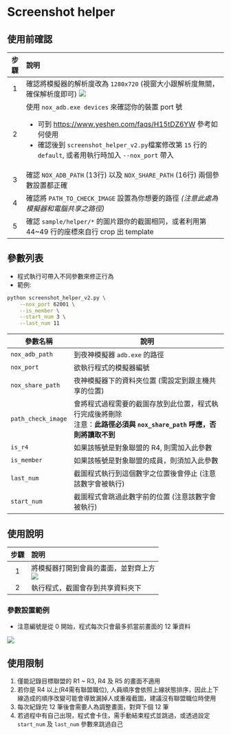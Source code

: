 # Screenshot helper

## 使用前確認

| 步驟 | 說明 |
|:----:| :-------- |
| 1 | 確認將模擬器的解析度改為 `1280x720` (視窗大小跟解析度無關，確保解析度即可)   ![](https://i.imgur.com/rV1gng7.png)  |
| 2 | 使用 `nox_adb.exe devices` 來確認你的裝置 port 號 <ul><li> 可到 https://www.yeshen.com/faqs/H15tDZ6YW 參考如何使用 </li><li>確認後到 `screenshot_helper_v2.py`檔案修改第 `15` 行的 `default`, 或者用執行時加入 `--nox_port` 帶入</li></ul> |
| 3 | 確認 `NOX_ADB_PATH` (13行) 以及 `NOX_SHARE_PATH` (16行) 兩個參數設置都正確 |
| 4 | 確認將 `PATH_TO_CHECK_IMAGE` 設置為你想要的路徑 <i>(注意此處為模擬器和電腦共享之路徑)</i> |
| 5 | 確認 `sample/helper/*` 的圖片跟你的截圖相同，或者利用第 44~49 行的座標來自行 crop 出 template |

## 參數列表
* 程式執行可帶入不同參數來修正行為
* 範例:
```bash
python screenshot_helper_v2.py \
    --nox_port 62001 \
    --is_member \
    --start_num 3 \
    --last_num 11
```

| 參數名稱 | 說明 |
| --- | ---- |
| `nox_adb_path` | 到夜神模擬器 `adb.exe` 的路徑 |
| `nox_port` | 欲執行程式的模擬器編號 |
| `nox_share_path` | 夜神模擬器下的資料夾位置 (需設定到跟主機共享的位置) |
| `path_check_image` | 會將程式過程需要的截圖存放到此位置，程式執行完成後將刪除 <br> 注意：<b>此路徑必須與 `nox_share_path` 呼應，否則將讀取不到</b> |
| `is_r4` | 如果該帳號是對象聯盟的 R4, 則需加入此參數 |
| `is_member` | 如果該帳號是對象聯盟的成員，則須加入此參數 |
| `last_num` | 截圖程式執行到這個數字之位置後會停止 (注意該數字會被執行) |
| `start_num` | 截圖程式會跳過此數字前的位置 (注意該數字會被執行) |


## 使用說明

| 步驟 | 說明 |
|:----:| :-------- |
| 1 | 將模擬器打開到會員的畫面，並對齊上方 <br> ![](https://i.imgur.com/KMUEkIB.png) |
| 2 | 執行程式，截圖會存到共享資料夾下 |


### 參數設置範例
* 注意編號是從 0 開始，程式每次只會最多抓當前畫面的 12 筆資料

![](https://i.imgur.com/bUGxksD.jpg)


## 使用限制

1. 僅能記錄目標聯盟的 R1 ~ R3, R4 及 R5 的畫面不適用
2. 若你是 R4 以上(R4需有聯盟職位), 人員順序會依照上線狀態排序，因此上下線造成的順序改變可能會導致漏掉人或重複截圖，建議沒有聯盟職位時使用
3. 每次紀錄完 12 筆後會需要人為調整畫面，對齊下個 12 筆
4. 若過程中有自己出現，程式會卡住，需手動結束程式並跳過，或透過設定 `start_num` 及 `last_num` 參數來跳過自己
